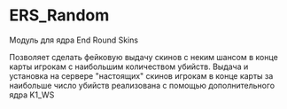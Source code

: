 # ERS_Random
Модуль для ядра End Round Skins

Позволяет сделать фейковую выдачу скинов с неким шансом в конце карты игрокам с наибольшим количеством убийств.
Выдача и установка на сервере "настоящих" скинов игрокам в конце карты за наибольше число убийств реализована с помощью дополнительного ядра K1_WS
